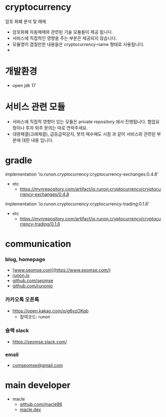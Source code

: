 # cryptocurrency
암호 화폐 분석 및 매매
- 암호화폐 자동매매와 관련된 기술 모듈들이 제공 됩니다. 
- 서비스에 직접적인 영향을 주는 부분은 제공되지 않습니다.
- 모듈명이 겹칠만한 내용들은 cryptocurrency-name 형태로 사용됩니다.
- 
# 개발환경
- open jdk 17

# 서비스 관련 모듈
- 서비스에 직접적 영향이 있는 모듈은 private repository 에서 진행됩니다. 협업요청이나 투자 외주 문의는 따로 연락주세요. 
- 대량채결(고래체결), 급등급락감지, 봇의 매수매도 시점 과 같이 서비스와 관련된 부분에 대한 내용 입니다.

# gradle
implementation 'io.runon.cryptocurrency:cryptocurrency-exchanges:0.4.8'
- etc
  - https://mvnrepository.com/artifact/io.runon.cryptocurrency/cryptocurrency-exchanges/0.4.8

implementation 'io.runon.cryptocurrency:cryptocurrency-trading:0.1.6'
- etc
  - https://mvnrepository.com/artifact/io.runon.cryptocurrency/cryptocurrency-trading/0.1.6

# communication
### blog, homepage
- [www.seomse.com](https://www.seomse.com/)
- [runon.io](https://runon.io)
- [github.com/seomse](https://github.com/seomse)
- [github.com/runonio](https://github.com/runonio)

### 카카오톡 오픈톡
- https://open.kakao.com/o/g6vzOKqb
    - 참여코드: runon

### 슬랙 slack
- https://seomse.slack.com/

### email
- comseomse@gmail.com


# main developer
- macle
    -  [github.com/macle86](https://github.com/macle86)
    -  [macle.dev](https://macle.dev)
